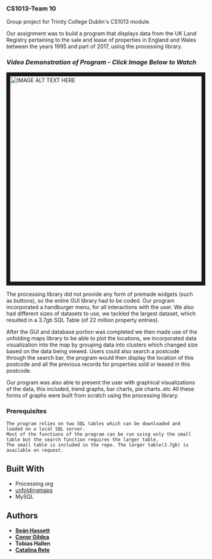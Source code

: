 ﻿### CS1013-Team 10 ###
Group project for Trinity College Dublin's CS1013 module. 

Our assignment was to build a program that displays data from the UK Land Registry pertaining to the sale and lease of properties in England and Wales between the years 1995 and part of 2017, using the processing library.

### *Video Demonstration of Program - Click Image Below to Watch*
 
<a href="http://www.youtube.com/watch?feature=player_embedded&v=7BHNk5xCse0&feature=youtu.be
" target="_blank"><img src="https://i.imgur.com/0pVL4KO.png" 
alt="IMAGE ALT TEXT HERE" width="960" height="540" border="10" /></a>

The processing library did not provide any form of premade widgets (such as buttons), so the entire GUI library had to be coded. Our program incorporated a handburger menu, for all interactions with the user. We also had different sizes of datasets to use, we tackled the largest dataset, which resulted in a 3.7gb SQL Table (of 22 million property entries). 


After the GUI and database portion was completed we then made use of the unfolding maps library to be able to plot the locations, we incorporated data visualization into the map by grouping data into clusters which changed size based on the data being viewed. Users could also search a postcode through the search bar, the program would then display the location of this postcode and all the previous records for properties sold or leased in this postcode. 


Our program was also able to present the user with graphical visualizations of the data, this included, trend graphs, bar charts, pie charts..etc All these forms of graphs were built from scratch using the processing library.

### Prerequisites

```
The program relies on two SQL tables which can be downloaded and loaded on a local SQL server.
Most of the functions of the program can be run using only the small table but the search function requires the larger table.
The small table is included in the repo. The larger table(3.7gb) is available on request.
```

## Built With

* Processing.org
* [unfoldingmaps](https://github.com/tillnagel/unfolding)
* MySQL

## Authors

* **[Seán Hassett](https://github.com/Sean-Hassett)**
* **[Conor Gildea](https://github.com/CSIGildea/)**
* **Tobias Hallen**
* **[Catalina Rete](https://github.com/catakitty)**
